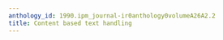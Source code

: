 ```yaml
---
anthology_id: 1990.ipm_journal-ir0anthology0volumeA26A2.2
title: Content based text handling
---
```


